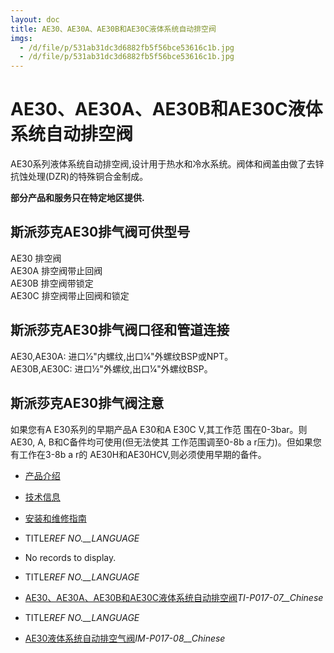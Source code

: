 ```yaml
---
layout: doc
title: AE30、AE30A、AE30B和AE30C液体系统自动排空阀
imgs:
  - /d/file/p/531ab31dc3d6882fb5f56bce53616c1b.jpg
  - /d/file/p/531ab31dc3d6882fb5f56bce53616c1b.jpg
---
```


# AE30、AE30A、AE30B和AE30C液体系统自动排空阀

AE30系列液体系统自动排空阀,设计用于热水和冷水系统。阀体和阀盖由做了去锌抗蚀处理(DZR)的特殊铜合金制成。

**部分产品和服务只在特定地区提供.**

## 斯派莎克AE30排气阀可供型号

AE30 排空阀  
AE30A 排空阀带止回阀  
AE30B 排空阀带锁定  
AE30C 排空阀带止回阀和锁定

## 斯派莎克AE30排气阀口径和管道连接

AE30,AE30A: 进口1⁄2"内螺纹,出口1⁄4"外螺纹BSP或NPT。  
AE30B,AE30C: 进口1⁄2"外螺纹,出口1⁄4"外螺纹BSP。

## 斯派莎克AE30排气阀注意

如果您有A E30系列的早期产品A E30和A E30C V,其工作范 围在0-3bar。则AE30, A, B和C备件均可使用(但无法使其 工作范围调至0-8b a r压力)。但如果您有工作在3-8b a r的 AE30H和AE30HCV,则必须使用早期的备件。

- [产品介绍](<javascript:navactive(1);>)
- [技术信息](<javascript:navactive(2);>)
- [安装和维修指南](<javascript:navactive(3);>)

- TITLE*REF NO.\_\_LANGUAGE*
- No records to display.

- TITLE*REF NO.\_\_LANGUAGE*
- [AE30、AE30A、AE30B和AE30C液体系统自动排空阀](/d/pdf/TI-P017-07-AE30、AE30A、AE30B和AE30C液体系统自动排空阀.pdf)_TI-P017-07\_\_Chinese_

- TITLE*REF NO.\_\_LANGUAGE*
- [AE30液体系统自动排空气阀](/d/pdf/IM-P017-08-AE30液体系统自动排空气阀.pdf)_IM-P017-08\_\_Chinese_
